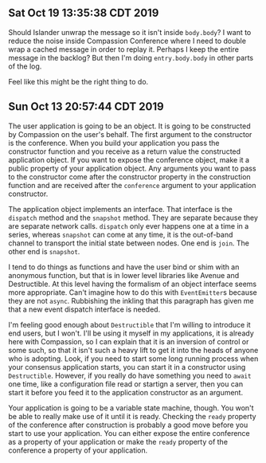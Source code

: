 ## Sat Oct 19 13:35:38 CDT 2019

Should Islander unwrap the message so it isn't inside `body.body`? I want to
reduce the noise inside Compassion Conference where I need to double wrap a
cached message in order to replay it. Perhaps I keep the entire message in the
backlog? But then I'm doing `entry.body.body` in other parts of the log.

Feel like this might be the right thing to do.

## Sun Oct 13 20:57:44 CDT 2019

The user application is going to be an object. It is going to be constructed by
Compassion on the user's behalf. The first argument to the constructor is the
conference. When you build your application you pass the constructor function
and you receive as a return value the constructed application object. If you
want to expose the conference object, make it a public property of your
application object. Any arguments you want to pass to the constructor come after
the constructor property in the construction function and are received after the
`conference` argument to your application constructor.

The application object implements an interface. That interface is the `dispatch`
method and the `snapshot` method. They are separate because they are separate
network calls. `dispatch` only ever happens one at a time in a series, whereas
`snapshot` can come at any time, it is the out-of-band channel to transport the
initial state between nodes. One end is `join`. The other end is `snapshot`.

I tend to do things as functions and have the user bind or shim with an
anonymous function, but that is in lower level libraries like Avenue and
Destructible. At this level having the formalism of an object interface seems
more appropriate. Can't imagine how to do this with `EventEmitter`s because they
are not `async`. Rubbishing the inkling that this paragraph has given me that a
new event dispatch interface is needed.

I'm feeling good enough about `Destructible` that I'm willing to introduce it
end users, but I won't. I'll be using it myself in my applications, it is
already here with Compassion, so I can explain that it is an inversion of
control or some such, so that it isn't such a heavy lift to get it into the
heads of anyone who is adopting. Look, if you need to start some long running
process when your consensus application starts, you can start it in a
constructor using `Destructible`. However, if you really do have something you
need to `await` one time, like a configuration file read or startign a server,
then you can start it before you feed it to the application constructor as an
argument.

Your application is going to be a variable state machine, though. You won't be
able to really make use of it until it is ready. Checking the `ready` property
of the conference after construction is probably a good move before you start to
use your application. You can either expose the entire conference as a property
of your application or make the `ready` property of the conference a property of
your application.
